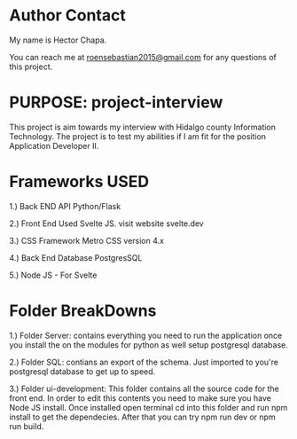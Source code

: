 # Author Contact
My name is Hector Chapa.

You can reach me at roensebastian2015@gmail.com for any 
questions of this project.

# PURPOSE: project-interview
This project is aim towards my interview with Hidalgo county Information Technology. The project is to test my abilities if I am fit for the position Application Developer II. 

# Frameworks USED
1.) Back END API Python/Flask

2.) Front End Used Svelte JS. visit website svelte.dev

3.) CSS Framework Metro CSS version 4.x

4.) Back End Database PostgresSQL

5.) Node JS - For Svelte

# Folder BreakDowns
1.) Folder Server: contains everything you need to run the application once you install the on the modules for python as well setup postgresql database.

2.) Folder SQL: contians an export of the schema. Just imported to you're postgresql database to get up to speed.

3.) Folder ui-development: This folder contains all the source code for the front end. In order to edit this contents you need to make sure you have Node JS install.
Once installed open terminal cd into this folder and run npm install to get the dependecies. After that you can try npm run dev or npm run build.


